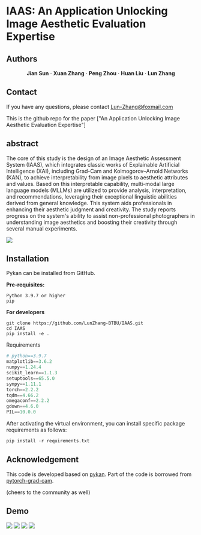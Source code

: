 # IAAS: An Application Unlocking Image Aesthetic Evaluation Expertise

## Authors
  <p align="center">
    <a><strong>Jian Sun</strong></a>
    ·
    <a><strong>Xuan Zhang</strong></a>
    ·
    <a><strong>Peng Zhou</strong></a>
    ·
    <a><strong>Huan Liu</strong></a>
    ·
    <a><strong>Lun Zhang</strong></a>
  </p>

## Contact
If you have any questions, please contact Lun-Zhang@foxmail.com

This is the github repo for the paper ["An Application Unlocking Image Aesthetic Evaluation Expertise"]
## abstract
The core of this study is the design of an Image Aesthetic Assessment System (IAAS), which integrates classic works of Explainable Artificial Intelligence (XAI), including Grad-Cam and Kolmogorov–Arnold Networks (KAN), to achieve interpretability from image pixels to aesthetic attributes and values. Based on this interpretable capability, multi-modal large language models (MLLMs) are utilized to provide analysis, interpretation, and recommendations, leveraging their exceptional linguistic abilities derived from general knowledge. This system aids professionals in enhancing their aesthetic judgment and creativity. The study reports progress on the system's ability to assist non-professional photographers in understanding image aesthetics and boosting their creativity through several manual experiments.

![](./Gif/IAAS01.gif)

## Installation
Pykan can be installed from GitHub. 

**Pre-requisites:**

```
Python 3.9.7 or higher
pip
```

**For developers**

```
git clone https://github.com/LunZhang-BTBU/IAAS.git
cd IAAS
pip install -e .
```

Requirements

```python
# python==3.9.7
matplotlib==3.6.2
numpy==1.24.4
scikit_learn==1.1.3
setuptools==65.5.0
sympy==1.11.1
torch==2.2.2
tqdm==4.66.2
omegaconf==2.2.2
gdown==4.6.0
PIL==10.0.0
```

After activating the virtual environment, you can install specific package requirements as follows:
```python
pip install -r requirements.txt
```   
## Acknowledgement
This code is developed based on [pykan](https://github.com/KindXiaoming/pykan). Part of the code is borrowed from [pytorch-grad-cam](https://github.com/jacobgil/pytorch-grad-cam).

(cheers to the community as well)
## Demo
![](./Gif/IAAS01.gif)
![](./Gif/IAAS02.gif)
![](./Gif/IAAS03.gif)
![](./Gif/IAAS04.gif)